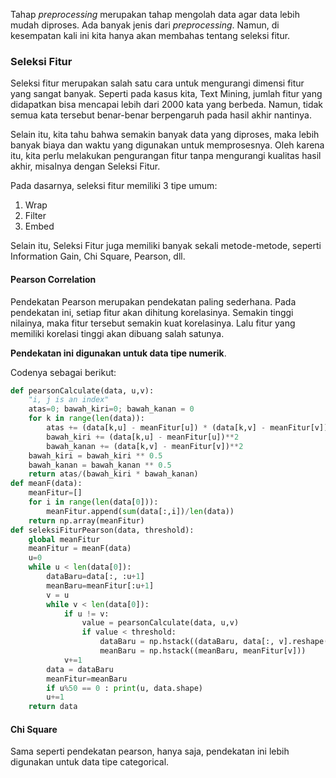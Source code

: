 Tahap *preprocessing* merupakan tahap mengolah data agar data lebih mudah diproses. Ada banyak jenis dari *preprocessing*. Namun, di kesempatan kali ini kita hanya akan membahas tentang seleksi fitur.

### Seleksi Fitur

Seleksi fitur merupakan salah satu cara untuk mengurangi dimensi fitur yang sangat banyak. Seperti pada kasus kita, Text Mining, jumlah fitur yang didapatkan bisa mencapai lebih dari 2000 kata yang berbeda. Namun, tidak semua kata tersebut benar-benar berpengaruh pada hasil akhir nantinya. 

Selain itu, kita tahu bahwa semakin banyak data yang diproses, maka lebih banyak biaya dan waktu yang digunakan untuk memprosesnya. Oleh karena itu,  kita perlu melakukan pengurangan fitur tanpa mengurangi kualitas hasil akhir, misalnya dengan Seleksi Fitur.

Pada dasarnya, seleksi fitur memiliki 3 tipe umum:

1. Wrap
2. Filter
3. Embed

Selain itu, Seleksi Fitur juga memiliki banyak sekali metode-metode, seperti Information Gain, Chi Square, Pearson, dll.

#### Pearson Correlation

Pendekatan Pearson merupakan pendekatan paling sederhana. Pada pendekatan ini, setiap fitur akan dihitung korelasinya. Semakin tinggi nilainya, maka fitur tersebut semakin kuat korelasinya. Lalu fitur yang memiliki korelasi tinggi akan dibuang salah satunya.

**Pendekatan ini digunakan untuk data tipe numerik**.

Codenya sebagai berikut:

```python
def pearsonCalculate(data, u,v):
    "i, j is an index"
    atas=0; bawah_kiri=0; bawah_kanan = 0
    for k in range(len(data)):
        atas += (data[k,u] - meanFitur[u]) * (data[k,v] - meanFitur[v])
        bawah_kiri += (data[k,u] - meanFitur[u])**2
        bawah_kanan += (data[k,v] - meanFitur[v])**2
    bawah_kiri = bawah_kiri ** 0.5
    bawah_kanan = bawah_kanan ** 0.5
    return atas/(bawah_kiri * bawah_kanan)
def meanF(data):
    meanFitur=[]
    for i in range(len(data[0])):
        meanFitur.append(sum(data[:,i])/len(data))
    return np.array(meanFitur)
def seleksiFiturPearson(data, threshold):
    global meanFitur
    meanFitur = meanF(data)
    u=0
    while u < len(data[0]):
        dataBaru=data[:, :u+1]
        meanBaru=meanFitur[:u+1]
        v = u
        while v < len(data[0]):
            if u != v:
                value = pearsonCalculate(data, u,v)
                if value < threshold:
                    dataBaru = np.hstack((dataBaru, data[:, v].reshape(data.shape[0],1)))
                    meanBaru = np.hstack((meanBaru, meanFitur[v]))
            v+=1
        data = dataBaru
        meanFitur=meanBaru
        if u%50 == 0 : print(u, data.shape)
        u+=1
    return data
```



#### Chi Square 

Sama seperti pendekatan pearson, hanya saja, pendekatan ini lebih digunakan untuk data tipe categorical.
